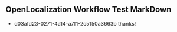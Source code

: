 ## OpenLocalization Workflow Test MarkDown
* d03afd23-0271-4a14-a7f1-2c5150a3663b thanks!

<!--HONumber=Oct16_HO3-->


